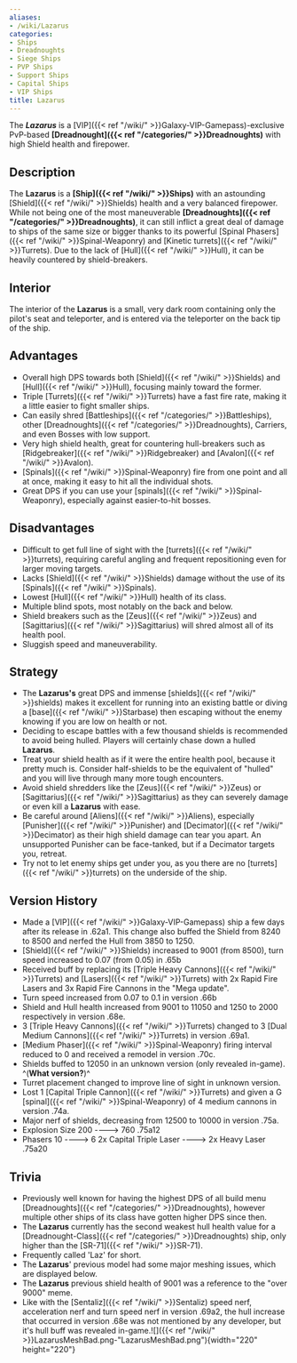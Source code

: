 ```yaml
---
aliases:
- /wiki/Lazarus
categories:
- Ships
- Dreadnoughts
- Siege Ships
- PVP Ships
- Support Ships
- Capital Ships
- VIP Ships
title: Lazarus
---
```


The **_Lazarus_** is a [VIP]({{< ref "/wiki/" >}}Galaxy-VIP-Gamepass)-exclusive PvP-based **[Dreadnought]({{< ref "/categories/" >}}Dreadnoughts)** with high Shield health and firepower. 

## Description

The **Lazarus** is a **[Ship]({{< ref "/wiki/" >}}Ships)** with an astounding [Shield]({{< ref "/wiki/" >}}Shields) health and a very balanced firepower. While not being one of the most maneuverable **[Dreadnoughts]({{< ref "/categories/" >}}Dreadnoughts)**, it can still inflict a great deal of damage to ships of the same size or bigger thanks to its powerful [Spinal Phasers]({{< ref "/wiki/" >}}Spinal-Weaponry) and [Kinetic turrets]({{< ref "/wiki/" >}}Turrets). Due to the lack of [Hull]({{< ref "/wiki/" >}}Hull), it can be heavily countered by shield-breakers.

## Interior

The interior of the **Lazarus** is a small, very dark room containing only the pilot's seat and teleporter, and is entered via the teleporter on the back tip of the ship.

## Advantages

- Overall high DPS towards both [Shield]({{< ref "/wiki/" >}}Shields) and [Hull]({{< ref "/wiki/" >}}Hull), focusing mainly toward the former.
- Triple [Turrets]({{< ref "/wiki/" >}}Turrets) have a fast fire rate, making it a little easier to fight smaller ships.
- Can easily shred [Battleships]({{< ref "/categories/" >}}Battleships), other [Dreadnoughts]({{< ref "/categories/" >}}Dreadnoughts), Carriers, and even Bosses with low support.
- Very high shield health, great for countering hull-breakers such as [Ridgebreaker]({{< ref "/wiki/" >}}Ridgebreaker) and [Avalon]({{< ref "/wiki/" >}}Avalon).
- [Spinals]({{< ref "/wiki/" >}}Spinal-Weaponry) fire from one point and all at once, making it easy to hit all the individual shots.
- Great DPS if you can use your [spinals]({{< ref "/wiki/" >}}Spinal-Weaponry), especially against easier-to-hit bosses.

## Disadvantages

- Difficult to get full line of sight with the [turrets]({{< ref "/wiki/" >}}turrets), requiring careful angling and frequent repositioning even for larger moving targets.
- Lacks [Shield]({{< ref "/wiki/" >}}Shields) damage without the use of its [Spinals]({{< ref "/wiki/" >}}Spinals).
- Lowest [Hull]({{< ref "/wiki/" >}}Hull) health of its class.
- Multiple blind spots, most notably on the back and below.
- Shield breakers such as the [Zeus]({{< ref "/wiki/" >}}Zeus) and [Sagittarius]({{< ref "/wiki/" >}}Sagittarius) will shred almost all of its health pool.
- Sluggish speed and maneuverability.

## Strategy

- The **Lazarus's** great DPS and immense [shields]({{< ref "/wiki/" >}}shields) makes it excellent for running into an existing battle or diving a [base]({{< ref "/wiki/" >}}Starbase) then escaping without the enemy knowing if you are low on health or not.
- Deciding to escape battles with a few thousand shields is recommended to avoid being hulled. Players will certainly chase down a hulled **Lazarus**.
- Treat your shield health as if it were the entire health pool, because it pretty much is. Consider half-shields to be the equivalent of "hulled" and you will live through many more tough encounters.
- Avoid shield shredders like the [Zeus]({{< ref "/wiki/" >}}Zeus) or [Sagittarius]({{< ref "/wiki/" >}}Sagittarius) as they can severely damage or even kill a **Lazarus** with ease.
- Be careful around [Aliens]({{< ref "/wiki/" >}}Aliens), especially [Punisher]({{< ref "/wiki/" >}}Punisher) and [Decimator]({{< ref "/wiki/" >}}Decimator) as their high shield damage can tear you apart. An unsupported Punisher can be face-tanked, but if a Decimator targets you, retreat.
- Try not to let enemy ships get under you, as you there are no [turrets]({{< ref "/wiki/" >}}turrets) on the underside of the ship.

## Version History 

- Made a [VIP]({{< ref "/wiki/" >}}Galaxy-VIP-Gamepass) ship a few days after its release in .62a1. This change also buffed the Shield from 8240 to 8500 and nerfed the Hull from 3850 to 1250.
- [Shield]({{< ref "/wiki/" >}}Shields) increased to 9001 (from 8500), turn speed increased to 0.07 (from 0.05) in .65b
- Received buff by replacing its [Triple Heavy Cannons]({{< ref "/wiki/" >}}Turrets) and [Lasers]({{< ref "/wiki/" >}}Turrets) with 2x Rapid Fire Lasers and 3x Rapid Fire Cannons in the "Mega update".
- Turn speed increased from 0.07 to 0.1 in version .66b
- Shield and Hull health increased from 9001 to 11050 and 1250 to 2000 respectively in version .68e.
- 3 [Triple Heavy Cannons]({{< ref "/wiki/" >}}Turrets) changed to 3 [Dual Medium Cannons]({{< ref "/wiki/" >}}Turrets) in version .69a1.
- [Medium Phaser]({{< ref "/wiki/" >}}Spinal-Weaponry) firing interval reduced to 0 and received a remodel in version .70c.
- Shields buffed to 12050 in an unknown version (only revealed in-game). ^(**What version?**)^
- Turret placement changed to improve line of sight in unknown version.
- Lost 1 [Capital Triple Cannon]({{< ref "/wiki/" >}}Turrets) and given a G [spinal]({{< ref "/wiki/" >}}Spinal-Weaponry) of 4 medium cannons in version .74a.
- Major nerf of shields, decreasing from 12500 to 10000 in version .75a.
- Explosion Size 200 ----> 760 .75a12
- Phasers 10 ----> 6 2x Capital Triple Laser ----> 2x Heavy Laser .75a20

## Trivia

- Previously well known for having the highest DPS of all build menu [Dreadnoughts]({{< ref "/categories/" >}}Dreadnoughts), however multiple other ships of its class have gotten higher DPS since then.
- The **Lazarus** currently has the second weakest hull health value for a [Dreadnought-Class]({{< ref "/categories/" >}}Dreadnoughts) ship, only higher than the [SR-71]({{< ref "/wiki/" >}}SR-71).
- Frequently called 'Laz' for short.
- The **Lazarus**' previous model had some major meshing issues, which are displayed below.
- The **Lazarus** previous shield health of 9001 was a reference to the "over 9000" meme.
- Like with the [Sentaliz]({{< ref "/wiki/" >}}Sentaliz) speed nerf, acceleration nerf and turn speed nerf in version .69a2, the hull increase that occurred in version .68e was not mentioned by any developer, but it's hull buff was revealed in-game.![]({{< ref "/wiki/" >}}LazarusMeshBad.png-"LazarusMeshBad.png"){width="220" height="220"}